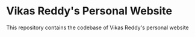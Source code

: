# Vikas Reddy's Personal Website
This repository contains the codebase of Vikas Reddy's personal website

